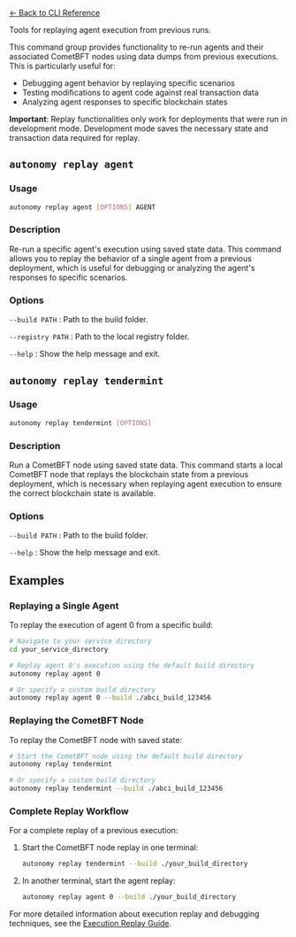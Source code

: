 [← Back to CLI Reference](../../cli_overview.md)

Tools for replaying agent execution from previous runs.

This command group provides functionality to re-run agents and their associated CometBFT nodes using data dumps from previous executions. This is particularly useful for:

* Debugging agent behavior by replaying specific scenarios
* Testing modifications to agent code against real transaction data
* Analyzing agent responses to specific blockchain states

**Important**: Replay functionalities only work for deployments that were run in development mode. Development mode saves the necessary state and transaction data required for replay.


## `autonomy replay agent`

### Usage
```bash
autonomy replay agent [OPTIONS] AGENT
```

### Description

Re-run a specific agent's execution using saved state data. This command allows you to replay the behavior of a single agent from a previous deployment, which is useful for debugging or analyzing the agent's responses to specific scenarios.

### Options
`--build PATH`
:   Path to the build folder.

`--registry PATH`
:   Path to the local registry folder.

`--help`
:   Show the help message and exit.

## `autonomy replay tendermint`

### Usage
```bash
autonomy replay tendermint [OPTIONS]
```

### Description
Run a CometBFT node using saved state data. This command starts a local CometBFT node that replays the blockchain state from a previous deployment, which is necessary when replaying agent execution to ensure the correct blockchain state is available.

### Options
`--build PATH`
:   Path to the build folder.

`--help`
:   Show the help message and exit.


## Examples

### Replaying a Single Agent

To replay the execution of agent 0 from a specific build:

```bash
# Navigate to your service directory
cd your_service_directory

# Replay agent 0's execution using the default build directory
autonomy replay agent 0

# Or specify a custom build directory
autonomy replay agent 0 --build ./abci_build_123456
```

### Replaying the CometBFT Node

To replay the CometBFT node with saved state:

```bash
# Start the CometBFT node using the default build directory
autonomy replay tendermint

# Or specify a custom build directory
autonomy replay tendermint --build ./abci_build_123456
```

### Complete Replay Workflow

For a complete replay of a previous execution:

1. Start the CometBFT node replay in one terminal:
   ```bash
   autonomy replay tendermint --build ./your_build_directory
   ```

2. In another terminal, start the agent replay:
   ```bash
   autonomy replay agent 0 --build ./your_build_directory
   ```

For more detailed information about execution replay and debugging techniques, see the [Execution Replay Guide](../developer_tooling/execution_replay.md).
